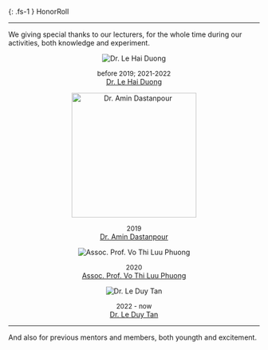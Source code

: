{: .fs-1 } HonorRoll

___

We giving special thanks to our lecturers, for the whole time during our activities, both knowledge and experiment.

<p align='center'>
    <img src='https://it.hcmiu.edu.vn/wp-content/uploads/ultimatemember/27/profile_photo-190x190.jpg?1676508765' title='Dr. Le Hai Duong'>
    <div align='center'><font size=2>before 2019; 2021-2022</font></div>
    <div align='center'><a href='https://it.hcmiu.edu.vn/user/lhduong'>Dr. Le Hai Duong</a></div>
</p>

<p align='center'>
    <img src='https://mediaprocessor.websimages.com/width/300/crop/0,0,300x450/amindastanpour.webs.com/2010-11-18 01.16.13.jpg' title='Dr. Amin Dastanpour' height=250>
    <div align='center'><font size=2>2019</font></div>
    <div align='center'><a href='https://amindastanpour.webs.com/about-me'>Dr. Amin Dastanpour</a></div>
</p>

<p align='center'>
    <img src='https://it.hcmiu.edu.vn/wp-content/uploads/ultimatemember/19/profile_photo-190x190.jpg?1676511333' title='Assoc. Prof. Vo Thi Luu Phuong'>
    <div align='center'><font size=2>2020</font></div>
    <div align='center'><a href='https://it.hcmiu.edu.vn/user/vtlphuong/'>Assoc. Prof. Vo Thi Luu Phuong</a></div>
</p>

<p align='center'>
    <img src='https://it.hcmiu.edu.vn/wp-content/uploads/ultimatemember/58/profile_photo-190x190.jpg?1676511497' title='Dr. Le Duy Tan'>
    <div align='center'><font size=2>2022 - now</font></div>
    <div align='center'><a href='https://it.hcmiu.edu.vn/user/ldtan/'>Dr. Le Duy Tan</a></div>
</p>


___

And also for previous mentors and members, both youngth and excitement.





